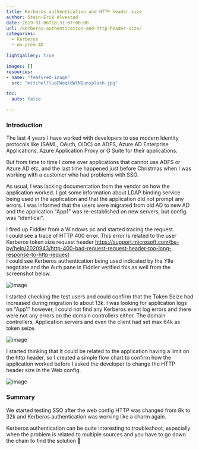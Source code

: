 ```yaml
---
title: Kerberos authentication and HTTP header size
author: Stein-Erik Alvestad
date: 2019-01-06T18:31:07+00:00
url: /kerberos-authentication-and-http-header-size/
categories:
  - Kerberos
  - on-prem AD

lightgallery: true

images: []
resources:
- name: "featured-image"
  src: "mitchellluoFWoqldWlNQunsplash.jpg"

toc:
  auto: false

---
```


### Introduction

The last 4 years I have worked with developers to use modern Identity protocols like (SAML, OAuth, OIDC) on ADFS, Azure AD Enterprise Applications, Azure Application Proxy or G Suite for their applications.

But from time to time I come over applications that cannot use ADFS or Azure AD etc, and the last time happened just before Christmas when I was working with a customer who had problems with SSO.  

As usual, I was lacking documentation from the vendor on how the application worked. I got some information about LDAP binding service being used in the application and that the application did not prompt any errors. I was informed that the users were migrated from old AD to new AD and the application "App1" was re-established on new servers, but config was "identical".

I fired up Fiddler from a Windows pc and started tracing the request.  
I could see a trace of HTTP 400 error. This error Is related to the user Kerberos token size request header <https://support.microsoft.com/be-by/help/2020943/http-400-bad-request-request-header-too-long-response-to-http-request>  
I could see Kerberos authentication being used indicated by the YIIe negotiate and the Auth pane in Fiddler verified this as well from the screenshot below.

![image](/wp-content/uploads/2019/01/400_error_fiddler.png)


I started checking the test users and could confirm that the Token Seize had increased during migration to about 13k. I was looking for application logs on "App1" however, I could not find any Kerberos event log errors and there were not any errors on the domain controllers either. The domain controllers, Application servers and even the client had set max 64k as token seize.

![image](/wp-content/uploads/2019/01/kerberos-registry.png)

I started thinking that It could be related to the application having a limit on the http header, so I created a simple flow chart to confirm how the application worked before I asked the developer to change the HTTP header size in the Web config.

![image](/wp-content/uploads/2019/01/Kerberos400error.png)

### Summary

We started testing SSO after the web config HTTP was changed from 8k to 32k and Kerberos authentication was working like a charm again.  
  
Kerberos authentication can be quite interesting to troubleshoot, especially when the problem is related to multiple sources and you have to go down the chain to find the solution 🙂